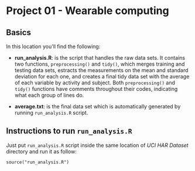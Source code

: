 Project 01 - Wearable computing
===============================

Basics
-------------------------------

In this location you'll find the following:

- **run_analysis.R**: is the script that handles the raw data sets. It contains two functions, ```preprocessing()``` and ```tidy()```, which merges training and testing data sets, estracts the measurements on the mean and standard deviation for each one, and creates a final tidy data set with the average of each variable by activity and subject.
Both ```preprocessing()``` and ```tidy()``` functions have comments throughout their codes, indicating what each group of lines do.

- **average.txt**: is the final data set which is automatically generated by running ```run_analysis.R``` script.

Instructions to run ```run_analysis.R```
-------------------------------

Just put ```run_analysis.R``` script inside the same location of *UCI HAR Dataset* directory and run it as follow:

```
source("run_analysis.R")
```

